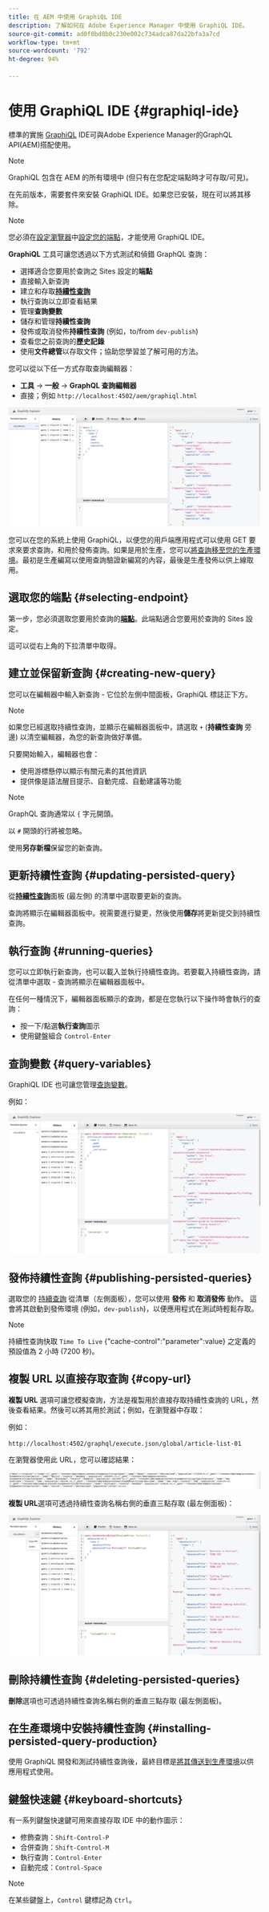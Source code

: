 ```yaml
---
title: 在 AEM 中使用 GraphiQL IDE
description: 了解如何在 Adobe Experience Manager 中使用 GraphiQL IDE。
source-git-commit: ad0f0bd8b0c230e002c734adca87da22bfa3a7cd
workflow-type: tm+mt
source-wordcount: '792'
ht-degree: 94%

---
```


# 使用 GraphiQL IDE {#graphiql-ide}

標準的實施 [GraphiQL](https://graphql.org/learn/serving-over-http/#graphiql) IDE可與Adobe Experience Manager的GraphQL API(AEM)搭配使用。

>[!NOTE]
>
>GraphiQL 包含在 AEM 的所有環境中 (但只有在您配定端點時才可存取/可見)。
>
>在先前版本，需要套件來安裝 GraphiQL IDE。如果您已安裝，現在可以將其移除。

>[!NOTE]
>您必須在[設定瀏覽器](/help/assets/content-fragments/content-fragments-configuration-browser.md)中[設定您的端點](/help/sites-developing/headless/graphql-api/graphql-endpoint.md)，才能使用 GraphiQL IDE。

**GraphiQL** 工具可讓您透過以下方式測試和偵錯 GraphQL 查詢：

* 選擇適合您要用於查詢之 Sites 設定的&#x200B;**端點**
* 直接輸入新查詢
* 建立和存取&#x200B;**[持續性查詢](/help/sites-developing/headless/graphql-api/persisted-queries.md)**
* 執行查詢以立即查看結果
* 管理&#x200B;**查詢變數**
* 儲存和管理&#x200B;**持續性查詢**
* 發佈或取消發佈&#x200B;**持續性查詢** (例如，to/from `dev-publish`)
* 查看您之前查詢的&#x200B;**歷史記錄**
* 使用&#x200B;**文件總管**&#x200B;以存取文件；協助您學習並了解可用的方法。

您可以從以下任一方式存取查詢編輯器：

* **工具** -> **一般** -> **GraphQL 查詢編輯器**
* 直接；例如 `http://localhost:4502/aem/graphiql.html`

![GraphiQL 介面](assets/cfm-graphiql-interface.png "GraphiQL 介面")

您可以在您的系統上使用 GraphiQL，以便您的用戶端應用程式可以使用 GET 要求來要求查詢，和用於發佈查詢。如果是用於生產，您可以[將查詢移至您的生產環境](/help/sites-developing/headless/graphql-api/persisted-queries.md#transfer-persisted-query-production)。最初是生產編寫以使用查詢驗證新編寫的內容，最後是生產發佈以供上線取用。

## 選取您的端點 {#selecting-endpoint}

第一步，您必須選取您要用於查詢的&#x200B;**[端點](/help/sites-developing/headless/graphql-api/graphql-endpoint.md)**。此端點適合您要用於查詢的 Sites 設定。

這可以從右上角的下拉清單中取得。

## 建立並保留新查詢 {#creating-new-query}

您可以在編輯器中輸入新查詢 - 它位於左側中間面板，GraphiQL 標誌正下方。

>[!NOTE]
>
>如果您已經選取持續性查詢，並顯示在編輯器面板中，請選取 `+` (**持續性查詢** 旁邊) 以清空編輯器，為您的新查詢做好準備。

只要開始輸入，編輯器也會：

* 使用游標懸停以顯示有關元素的其他資訊
* 提供像是語法醒目提示、自動完成、自動建議等功能

>[!NOTE]
>
>GraphQL 查詢通常以 `{` 字元開頭。
>
>以 `#` 開頭的行將被忽略。

使用&#x200B;**另存新檔**&#x200B;保留您的新查詢。

## 更新持續性查詢 {#updating-persisted-query}

從&#x200B;**[持續性查詢](/help/sites-developing/headless/graphql-api/persisted-queries.md)**&#x200B;面板 (最左側) 的清單中選取要更新的查詢。

查詢將顯示在編輯器面板中。視需要進行變更，然後使用&#x200B;**儲存**&#x200B;將更新提交到持續性查詢。

## 執行查詢 {#running-queries}

您可以立即執行新查詢，也可以載入並執行持續性查詢。若要載入持續性查詢，請從清單中選取 - 查詢將顯示在編輯器面板中。

在任何一種情況下，編輯器面板顯示的查詢，都是在您執行以下操作時會執行的查詢：

* 按一下/點選&#x200B;**執行查詢**&#x200B;圖示
* 使用鍵盤組合 `Control-Enter`

## 查詢變數 {#query-variables}

<!-- more details needed here? -->

GraphiQL IDE 也可讓您管理[查詢變數](/help/sites-developing/headless/graphql-api/graphql-api-content-fragments.md#graphql-variables)。

例如：

![GraphQL 變數](assets/cfm-graphqlapi-03.png "GraphQL 變數")

<!--
## Managing cache for your persisted queries {#managing-cache}

[Persisted queries](/help/headless/graphql-api/persisted-queries.md) are recommended as they can be cached at the dispatcher and CDN layers, ultimately improving the performance of the requesting client application. By default AEM will invalidate the Content Delivery Network (CDN) cache based on a default Time To Live (TTL).

>[!NOTE]
>
>Custom rewrite rules on the Dispatcher might override defaults from AEM publish. 
>
>In the case that you are sending TTL-based cache-control headers from the dispatcher, based on a location match pattern, then, if necessary, you might want to exclude `/graphql/execute.json/*` from the matches.

Using GraphQL you can configure the HTTP Cache Headers  to control these parameters for your individual persisted query.

1. The **Headers** option is accessible via the three vertical dots to the right of the persisted query name (far left panel):

   ![Persisted Query HTTP Cache Headers](assets/cfm-graphqlapi-headers-01.png "Persisted Query HTTP Cache Headers")

1. Selecting this will open the **Cache Configuration** dialog:

   ![Persisted Query HTTP Cache Header Settings](assets/cfm-graphqlapi-headers-02.png "Persisted Query HTTP Cache Header Settings")

1. Select the appropriate parameter, then adjust the value as required:

   * **cache-control** - **max-age**
     Caches can store this content for specified number of seconds. Typically this is the browser TTL (Time To Live).
   * **surrogate-control** - **s-maxage**
     Same as max-age but applies specifically to proxy caches.
   * **surrogate-control** - **stale-while-revalidate**
     Caches may continue to serve a cached response after it becomes stale, for up to the specified number of seconds.
   * **surrogate-control** - **stale-if-error**
     Caches may continue to serve a cached response in case of or origin error, for up to the specified number of seconds.

1. Select **Save** to persist the changes.
-->

## 發佈持續性查詢 {#publishing-persisted-queries}

選取您的 [持續查詢](/help/sites-developing/headless/graphql-api/persisted-queries.md) 從清單（左側面板），您可以使用 **發佈** 和 **取消發佈** 動作。 這會將其啟動到發佈環境 (例如，`dev-publish`)，以便應用程式在測試時輕鬆存取。

>[!NOTE]
>
>持續性查詢快取 `Time To Live` {&quot;cache-control&quot;:&quot;parameter&quot;:value} 之定義的預設值為 2 小時 (7200 秒)。

## 複製 URL 以直接存取查詢 {#copy-url}

**複製 URL** 選項可讓您模擬查詢，方法是複製用於直接存取持續性查詢的 URL，然後查看結果。然後可以將其用於測試；例如，在瀏覽器中存取：

<!--
  >[!NOTE]
  >
  >The URL will need [encoding before using programmatically](/help/headless/graphql-api/persisted-queries.md#encoding-query-url).
  >
  >The target environment might need adjusting, depending on your requirements.
-->

例如：

`http://localhost:4502/graphql/execute.json/global/article-list-01`

在瀏覽器使用此 URL，您可以確認結果：

![GraphiQL - 複製 URL](assets/cfm-graphiql-copy-url.png "GraphiQL - 複製 URL")

**複製 URL**&#x200B;選項可透過持續性查詢名稱右側的垂直三點存取 (最左側面板)：

![GraphiQL - 複製 URL](assets/cfm-graphiql-persisted-query-options.png "GraphiQL - 複製 URL")

## 刪除持續性查詢 {#deleting-persisted-queries}

**刪除**&#x200B;選項也可透過持續性查詢名稱右側的垂直三點存取 (最左側面板)。

<!-- what happens if you try to delete something that is still published? -->


## 在生產環境中安裝持續性查詢 {#installing-persisted-query-production}

使用 GraphiQL 開發和測試持續性查詢後，最終目標是[將其傳送到生產環境](/help/sites-developing/headless/graphql-api/persisted-queries.md#transfer-persisted-query-production)以供應用程式使用。

## 鍵盤快速鍵 {#keyboard-shortcuts}

有一系列鍵盤快速鍵可用來直接存取 IDE 中的動作圖示：

* 修飾查詢：`Shift-Control-P`
* 合併查詢：`Shift-Control-M`
* 執行查詢：`Control-Enter`
* 自動完成：`Control-Space`

>[!NOTE]
>
>在某些鍵盤上，`Control` 鍵標記為 `Ctrl`。
